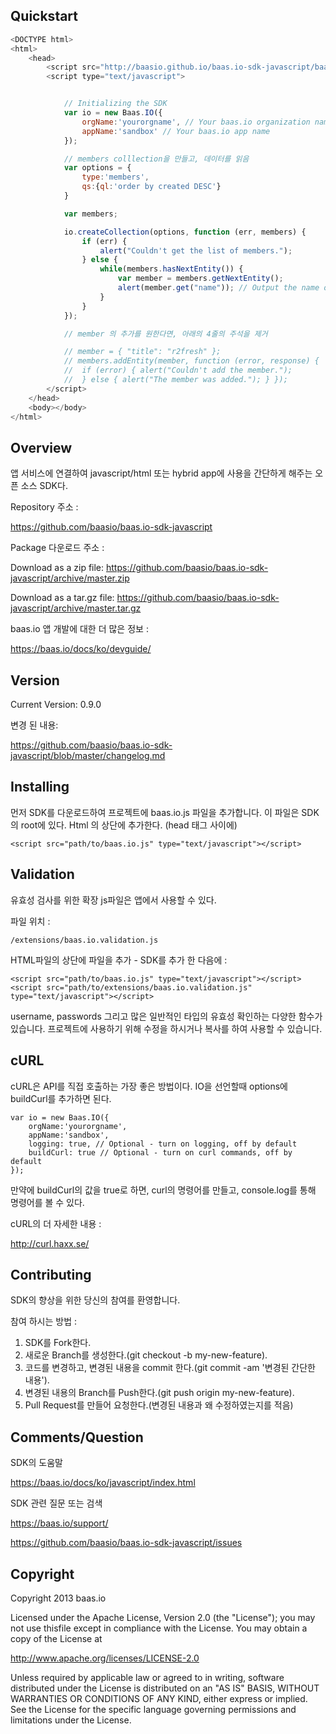 ## Quickstart

```javascript
<DOCTYPE html>
<html>
    <head>
        <script src="http://baasio.github.io/baas.io-sdk-javascript/baas.io.min.js"></script>
        <script type="text/javascript">


            // Initializing the SDK
            var io = new Baas.IO({
                orgName:'yourorgname', // Your baas.io organization name (or baas.io username for App Services)
                appName:'sandbox' // Your baas.io app name
            });

            // members colllection을 만들고, 데이터를 읽음
            var options = {
                type:'members',
                qs:{ql:'order by created DESC'}
            }

            var members;

            io.createCollection(options, function (err, members) {
                if (err) {
                    alert("Couldn't get the list of members.");
                } else {
                    while(members.hasNextEntity()) {
                        var member = members.getNextEntity();
                        alert(member.get("name")); // Output the name of the members
                    }
                }
            });

            // member 의 추가를 원한다면, 아래의 4줄의 주석을 제거

            // member = { "title": "r2fresh" };
            // members.addEntity(member, function (error, response) {
            //  if (error) { alert("Couldn't add the member.");
            //  } else { alert("The member was added."); } });
        </script>
    </head>
    <body></body>
</html>
```

## Overview

앱 서비스에 연결하여 javascript/html 또는 hybrid app에 사용을 간단하게 해주는 오픈 소스 SDK다.

Repository 주소 :

https://github.com/baasio/baas.io-sdk-javascript

Package 다운로드 주소 :

Download as a zip file: https://github.com/baasio/baas.io-sdk-javascript/archive/master.zip

Download as a tar.gz file: https://github.com/baasio/baas.io-sdk-javascript/archive/master.tar.gz

baas.io 앱 개발에 대한 더 많은 정보 :

https://baas.io/docs/ko/devguide/

## Version

Current Version: 0.9.0

변경 된 내용:

https://github.com/baasio/baas.io-sdk-javascript/blob/master/changelog.md

## Installing

먼저 SDK를 다운로드하여 프로젝트에 baas.io.js 파일을 추가합니다. 이 파일은 SDK의 root에 있다. Html 의 상단에 추가한다. (head 태그 사이에)

```
<script src="path/to/baas.io.js" type="text/javascript"></script>
```

## Validation

유효성 검사를 위한 확장 js파일은 앱에서 사용할 수 있다.

파일 위치 :

```
/extensions/baas.io.validation.js
```

HTML파일의 상단에 파일을 추가 - SDK를 추가 한 다음에 :

```
<script src="path/to/baas.io.js" type="text/javascript"></script>
<script src="path/to/extensions/baas.io.validation.js" type="text/javascript"></script>
```

username, passwords 그리고 많은 일반적인 타입의 유효성 확인하는 다양한 함수가 있습니다. 프로젝트에 사용하기 위해 수정을 하시거나 복사를 하여 사용할 수 있습니다.

## cURL

cURL은 API를 직접 호출하는 가장 좋은 방법이다. IO을 선언할때 options에 buildCurl를 추가하면 된다.

```
var io = new Baas.IO({
    orgName:'yourorgname',
    appName:'sandbox',
    logging: true, // Optional - turn on logging, off by default
    buildCurl: true // Optional - turn on curl commands, off by default
});
```
만약에 buildCurl의 값을 true로 하면, curl의 명령어를 만들고, console.log를 통해 명령어를 볼 수 있다.

cURL의 더 자세한 내용 :

http://curl.haxx.se/

## Contributing

SDK의 향상을 위한 당신의 참여를 환영합니다.

참여 하시는 방법 :

1. SDK를 Fork한다.
2. 새로운 Branch를 생성한다.(git checkout -b my-new-feature).
3. 코드를 변경하고, 변경된 내용을 commit 한다.(git commit -am '변경된 간단한 내용').
4. 변경된 내용의 Branch를 Push한다.(git push origin my-new-feature).
5. Pull Request를 만들어 요청한다.(변경된 내용과 왜 수정하였는지를 적음)

## Comments/Question

SDK의 도움말

https://baas.io/docs/ko/javascript/index.html

SDK 관련 질문 또는 검색

https://baas.io/support/

https://github.com/baasio/baas.io-sdk-javascript/issues

## Copyright

Copyright 2013 baas.io

Licensed under the Apache License, Version 2.0 (the "License"); you may not use thisfile except in compliance with the License. You may obtain a copy of the License at

http://www.apache.org/licenses/LICENSE-2.0

Unless required by applicable law or agreed to in writing, software distributed under the License is distributed on an "AS IS" BASIS, WITHOUT WARRANTIES OR CONDITIONS OF ANY KIND, either express or implied. See the License for the specific language governing permissions and limitations under the License.
